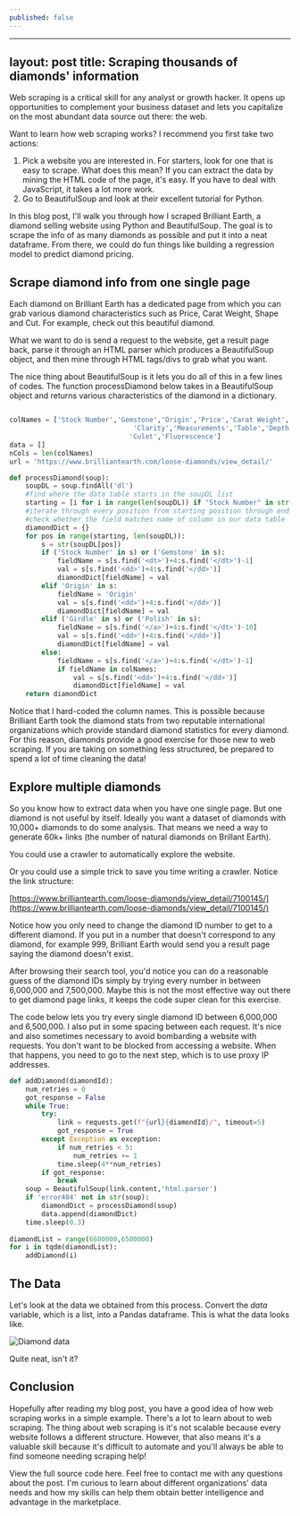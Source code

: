 ```yaml
---
published: false
---
```

---
layout: post
title: Scraping thousands of diamonds' information
---

Web scraping is a critical skill for any analyst or growth hacker. It opens up opportunities to complement your business dataset and lets you capitalize on the most abundant data source out there: the web. 

Want to learn how web scraping works? I recommend you first take two actions:
1. Pick a website you are interested in. For starters, look for one that is easy to scrape. What does this mean? If you can extract the data by mining the HTML code of the page, it's easy. If you have to deal with JavaScript, it takes a lot more work.
2. Go to BeautifulSoup and look at their excellent tutorial for Python.

In this blog post, I'll walk you through how I scraped Brilliant Earth, a diamond selling website using Python and BeautifulSoup. The goal is to scrape the info of as many diamonds as possible and put it into a neat dataframe. From there, we could do fun things like building a regression model to predict diamond pricing. 

## Scrape diamond info from one single page
Each diamond on Brilliant Earth has a dedicated page from which you can grab various diamond characteristics such as Price, Carat Weight, Shape and Cut. For example, check out this beautiful diamond.

What we want to do is send a request to the website, get a result page back, parse it through an HTML parser which produces a BeautifulSoup object, and then mine through HTML tags/divs to grab what you want. 

The nice thing about BeautifulSoup is it lets you do all of this in a few lines of codes. The function processDiamond below takes in a BeautifulSoup object and returns various characteristics of the diamond in a dictionary. 

```python

colNames = ['Stock Number','Gemstone','Origin','Price','Carat Weight','Shape','Cut','Color',
                               'Clarity','Measurements','Table','Depth','Symmetry','Polish', 'Girdle',
                              'Culet','Fluorescence']
data = []
nCols = len(colNames)
url = 'https://www.brilliantearth.com/loose-diamonds/view_detail/'

def processDiamond(soup):
    soupDL = soup.findAll('dl')
    #find where the data table starts in the soupDL list
    starting = [i for i in range(len(soupDL)) if "Stock Number" in str(soupDL[i])][0]
    #iterate through every position from starting position through end of soupDL list
    #check whether the field matches name of column in our data table
    diamondDict = {}
    for pos in range(starting, len(soupDL)):
        s = str(soupDL[pos])
        if ('Stock Number' in s) or ('Gemstone' in s):
            fieldName = s[s.find('<dt>')+4:s.find('</dt>')-1]
            val = s[s.find('<dd>')+4:s.find('</dd>')]
            diamondDict[fieldName] = val
        elif 'Origin' in s:
            fieldName = 'Origin'
            val = s[s.find('<dd>')+4:s.find('</dd>')]
            diamondDict[fieldName] = val
        elif ('Girdle' in s) or ('Polish' in s):
            fieldName = s[s.find('</a>')+4:s.find('</dt>')-10]
            val = s[s.find('<dd>')+4:s.find('</dd>')]
            diamondDict[fieldName] = val
        else:
            fieldName = s[s.find('</a>')+4:s.find('</dt>')-1]
            if fieldName in colNames:
                val = s[s.find('<dd>')+4:s.find('</dd>')]
                diamondDict[fieldName] = val
    return diamondDict

```

Notice that I hard-coded the column names. This is possible because Brilliant Earth took the diamond stats from two reputable international organizations which provide standard diamond statistics for every diamond. For this reason, diamonds provide a good exercise for those new to web scraping. If you are taking on something less structured, be prepared to spend a lot of time cleaning the data! 

## Explore multiple diamonds 
So you know how to extract data when you have one single page. But one diamond is not useful by itself. Ideally you want a dataset of diamonds with 10,000+ diamonds to do some analysis. That means we need a way to generate 60k+ links (the number of natural diamonds on Brillant Earth).

You could use a crawler to automatically explore the website. 

Or you could use a simple trick to save you time writing a crawler. Notice the link structure:

[https://www.brilliantearth.com/loose-diamonds/view_detail/7100145/](https://www.brilliantearth.com/loose-diamonds/view_detail/7100145/)

Notice how you only need to change the diamond ID number to get to a different diamond. If you put in a number that doesn't correspond to any diamond, for example 999, Brilliant Earth would send you a result page saying the diamond doesn't exist. 

After browsing their search tool, you'd notice you can do a reasonable guess of the diamond IDs simply by trying every number in between 6,000,000 and 7,500,000. Maybe this is not the most effective way out there to get diamond page links, it keeps the code super clean for this exercise.

The code below lets you try every single diamond ID between 6,000,000 and 6,500,000. I also put in some spacing between each request. It's nice and also sometimes necessary to avoid bombarding a website with requests. You don't want to be blocked from accessing a website. When that happens, you need to go to the next step, which is to use proxy IP addresses.

```python
def addDiamond(diamondId):
    num_retries = 0
    got_response = False
    while True:
        try:
            link = requests.get(f"{url}{diamondId}/", timeout=5)
            got_response = True
        except Exception as exception:
            if num_retries < 5:
                num_retries += 1
            time.sleep(4**num_retries)
        if got_response:
            break
    soup = BeautifulSoup(link.content,'html.parser')
    if 'error404' not in str(soup):        
        diamondDict = processDiamond(soup)
        data.append(diamondDict)
    time.sleep(0.3)
    
diamondList = range(6600000,6500000)
for i in tqdm(diamondList):
    addDiamond(i)
```

## The Data
Let's look at the data we obtained from this process. Convert the _data_ variable, which is a list, into a Pandas dataframe. This is what the data looks like. 

![Diamond data]({{site.baseurl}}/https://github.com/madebyelise/madebyelise.github.io/blob/master/images/diamondData.PNG)

Quite neat, isn't it?

## Conclusion
Hopefully after reading my blog post, you have a good idea of how web scraping works in a simple example. There's a lot to learn about to web scraping. The thing about web scraping is it's not scalable because every website follows a different structure. However, that also means it's a valuable skill because it's difficult to automate and you'll always be able to find someone needing scraping help!

View the full source code here. Feel free to contact me with any questions about the post. I'm curious to learn about different organizations' data needs and how my skills can help them obtain better intelligence and advantage in the marketplace.
